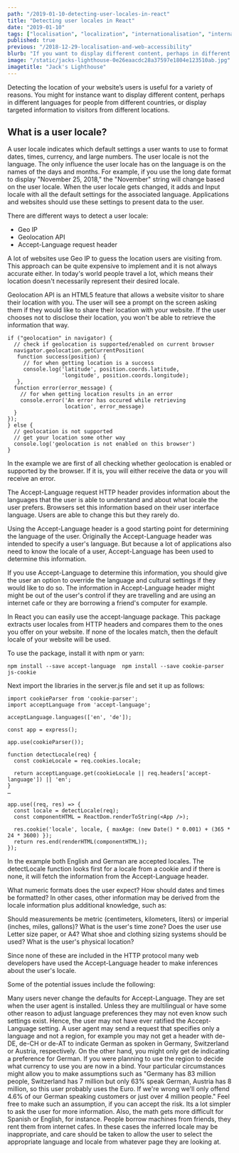 ```yaml
---
path: "/2019-01-10-detecting-user-locales-in-react"
title: "Detecting user locales in React"
date: "2019-01-10"
tags: ["localisation", "localization", "internationalisation", "internationalization", "translation", "globalisation", "globalization", "react", "user locales"]
published: true
previous: "/2018-12-29-localisation-and-web-accessibility"
blurb: "If you want to display different content, perhaps in different languages for people from different countries, or display targeted information to visitors from different locations you need to detect the user locale. Read on to find out how."
image: "/static/jacks-lighthouse-0e26eaacdc28a37597e1804e123510ab.jpg"
imagetitle: "Jack's Lighthouse"
---
```


Detecting the location of your website’s users is useful for a variety of reasons. You might for instance want to display different content, perhaps in different languages for people from different countries, or display targeted information to visitors from different locations. 

## What is a user locale?

A user locale indicates which default settings a user wants to use to format dates, times, currency, and large numbers. The user locale is not the language. The only influence the user locale has on the language is on the names of the days and months. For example, if you use the long date format to display "November 25, 2018," the "November" string will change based on the user locale. When the user locale gets changed, it adds and Input locale with all the default settings for the associated language. Applications and websites should use these settings to present data to the user.

There are different ways to detect a user locale:

  * Geo IP
  * Geolocation API
  * Accept-Language request header

A lot of websites use Geo IP to guess the location users are visiting from. This approach can be quite expensive to implement and it is not always accurate either. In today's world people travel a lot, which means their location doesn't necessarily represent their desired locale. 



Geolocation API is an HTML5 feature that allows a website visitor to share their location with you. The user will see a prompt on the screen asking them if they would like to share their location with your website. If the user chooses not to disclose their location, you won't be able to retrieve the information that way.

```
if ("geolocation" in navigator) {
  // check if geolocation is supported/enabled on current browser
  navigator.geolocation.getCurrentPosition(
   function success(position) {
     // for when getting location is a success
     console.log('latitude', position.coords.latitude, 
                 'longitude', position.coords.longitude);
   },
  function error(error_message) {
    // for when getting location results in an error
    console.error('An error has occured while retrieving
                  location', error_message)
  }  
});
} else {
  // geolocation is not supported
  // get your location some other way
  console.log('geolocation is not enabled on this browser')
}
```
In the example we are first of all checking whether geolocation is enabled or supported by the browser. If it is, you will either receive the data or you will receive an error.



The Accept-Language request HTTP header provides information about the languages that the user is able to understand and about what locale the user prefers. Browsers set this information based on their user interface language. Users are able to change this but they rarely do.

Using the Accept-Language header is a good starting point for determining the language of the user. Originally the Accept-Language header was intended to specify a user's language. But because a lot of applications also need to know the locale of a user, Accept-Language has been used to determine this information. 

If you use Accept-Language to determine this information, you should give the user an option to override the language and cultural settings if they would like to do so. The information in Accept-Language header might might be out of the user's control if they are travelling and are using an internet cafe or they are borrowing a friend's computer for example.

In React you can easily use the accept-language package. This package extracts user locales from HTTP headers and compares them to the ones you offer on your website. If none of the locales match, then the default locale of your website will be used.

To use the package, install it with npm or yarn:

```
npm install --save accept-language  npm install --save cookie-parser js-cookie
```

Next import the libraries in the server.js file and set it up as follows:

```
import cookieParser from 'cookie-parser';
import acceptLanguage from 'accept-language';

acceptLanguage.languages(['en', 'de']);

const app = express();

app.use(cookieParser());

function detectLocale(req) {
  const cookieLocale = req.cookies.locale;

  return acceptLanguage.get(cookieLocale || req.headers['accept-language']) || 'en';
}
…

app.use((req, res) => {
  const locale = detectLocale(req);
  const componentHTML = ReactDom.renderToString(<App />);

  res.cookie('locale', locale, { maxAge: (new Date() * 0.001) + (365 * 24 * 3600) });
  return res.end(renderHTML(componentHTML));
});
```
In the example both English and German are accepted locales. The detectLocale function looks first for a locale from a cookie and if there is none, it will fetch the information from the Accept-Language header. 






What numeric formats does the user expect?
How should dates and times be formatted?
In other cases, other information may be derived from the locale information plus additional knowledge, such as:

Should measurements be metric (centimeters, kilometers, liters) or imperial (inches, miles, gallons)?
What is the user's time zone?
Does the user use Letter size paper, or A4?
What shoe and clothing sizing systems should be used?
What is the user's physical location?

Since none of these are included in the HTTP protocol many web developers have used the Accept-Language header to make inferences about the user's locale.


Some of the potential issues include the following:

Many users never change the defaults for Accept-Language. They are set when the user agent is installed. Unless they are multilingual or have some other reason to adjust language preferences they may not even know such settings exist. Hence, the user may not have ever ratified the Accept-Language setting.
A user agent may send a request that specifies only a language and not a region, for example you may not get a header with de-DE, de-CH or de-AT to indicate German as spoken in Germany, Switzerland or Austria, respectively. On the other hand, you might only get de indicating a preference for German. If you were planning to use the region to decide what currency to use you are now in a bind. Your particular circumstances might allow you to make assumptions such as "Germany has 83 million people, Switzerland has 7 million but only 63% speak German, Austria has 8 million, so this user probably uses the Euro. If we're wrong we'll only offend 4.6% of our German speaking customers or just over 4 million people." Feel free to make such an assumption, if you can accept the risk. Its a lot simpler to ask the user for more information. Also, the math gets more difficult for Spanish or English, for instance.
People borrow machines from friends, they rent them from internet cafes. In these cases the inferred locale may be inappropriate, and care should be taken to allow the user to select the appropriate language and locale from whatever page they are looking at.

